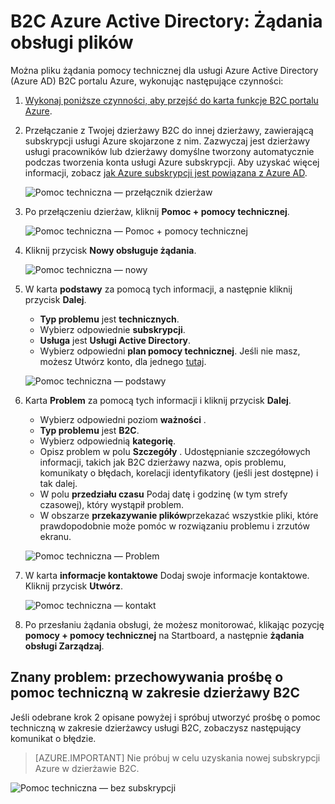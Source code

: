 <properties
    pageTitle="B2C Azure Active Directory: Obsługuje | Microsoft Azure"
    description="Jak plik żądania pomocy technicznej Azure Active Directory B2C"
    services="active-directory-b2c"
    documentationCenter=""
    authors="swkrish"
    manager="msmbaldwin"
    editor="bryanla"/>

<tags
    ms.service="active-directory-b2c"
    ms.workload="identity"
    ms.tgt_pltfrm="na"
    ms.devlang="na"
    ms.topic="article"
    ms.date="07/24/2016"
    ms.author="swkrish"/>

# <a name="azure-active-directory-b2c-file-support-requests"></a>B2C Azure Active Directory: Żądania obsługi plików

Można pliku żądania pomocy technicznej dla usługi Azure Active Directory (Azure AD) B2C portalu Azure, wykonując następujące czynności:

1. [Wykonaj poniższe czynności, aby przejść do karta funkcje B2C portalu Azure](active-directory-b2c-app-registration.md#navigate-to-the-b2c-features-blade).
2. Przełączanie z Twojej dzierżawy B2C do innej dzierżawy, zawierającą subskrypcji usługi Azure skojarzone z nim. Zazwyczaj jest dzierżawy usługi pracowników lub dzierżawy domyślne tworzony automatycznie podczas tworzenia konta usługi Azure subskrypcji. Aby uzyskać więcej informacji, zobacz [jak Azure subskrypcji jest powiązana z Azure AD](active-directory-how-subscriptions-associated-directory.md#how-an-azure-subscription-is-related-to-azure-ad).

    ![Pomoc techniczna — przełącznik dzierżaw](./media/active-directory-b2c-support/support-switch-dir.png)

3. Po przełączeniu dzierżaw, kliknij **Pomoc + pomocy technicznej**.

    ![Pomoc techniczna — Pomoc + pomocy technicznej](./media/active-directory-b2c-support/support-support.png)

4. Kliknij przycisk **Nowy obsługuje żądania**.

    ![Pomoc techniczna — nowy](./media/active-directory-b2c-support/support-new.png)

5. W karta **podstawy** za pomocą tych informacji, a następnie kliknij przycisk **Dalej**.

    - **Typ problemu** jest **technicznych**.
    - Wybierz odpowiednie **subskrypcji**.
    - **Usługa** jest **Usługi Active Directory**.
    - Wybierz odpowiedni **plan pomocy technicznej**. Jeśli nie masz, możesz Utwórz konto, dla jednego [tutaj](https://azure.microsoft.com/en-us/support/plans/).

    ![Pomoc techniczna — podstawy](./media/active-directory-b2c-support/support-basics.png)

6. Karta **Problem** za pomocą tych informacji i kliknij przycisk **Dalej**.

    - Wybierz odpowiedni poziom **ważności** .
    - **Typ problemu** jest **B2C**.
    - Wybierz odpowiednią **kategorię**.
    - Opisz problem w polu **Szczegóły** . Udostępnianie szczegółowych informacji, takich jak B2C dzierżawy nazwa, opis problemu, komunikaty o błędach, korelacji identyfikatory (jeśli jest dostępne) i tak dalej.
    - W polu **przedziału czasu** Podaj datę i godzinę (w tym strefy czasowej), który wystąpił problem.
    - W obszarze **przekazywanie plików**przekazać wszystkie pliki, które prawdopodobnie może pomóc w rozwiązaniu problemu i zrzutów ekranu.

    ![Pomoc techniczna — Problem](./media/active-directory-b2c-support/support-problem.png)

7. W karta **informacje kontaktowe** Dodaj swoje informacje kontaktowe. Kliknij przycisk **Utwórz**.

    ![Pomoc techniczna — kontakt](./media/active-directory-b2c-support/support-contact.png)

8. Po przesłaniu żądania obsługi, że możesz monitorować, klikając pozycję **pomocy + pomocy technicznej** na Startboard, a następnie **żądania obsługi Zarządzaj**.

## <a name="known-issue-filing-a-support-request-in-the-context-of-a-b2c-tenant"></a>Znany problem: przechowywania prośbę o pomoc techniczną w zakresie dzierżawy B2C

Jeśli odebrane krok 2 opisane powyżej i spróbuj utworzyć prośbę o pomoc techniczną w zakresie dzierżawcy usługi B2C, zobaczysz następujący komunikat o błędzie.

> [AZURE.IMPORTANT]
> Nie próbuj w celu uzyskania nowej subskrypcji Azure w dzierżawie B2C.  

![Pomoc techniczna — bez subskrypcji](./media/active-directory-b2c-support/support-no-sub.png)
